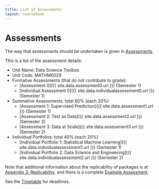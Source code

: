```yaml
---
title: List of Assessments
layout: coursebook
---
```


# Assessments

The way that assessments should be undertaken is given in [Assessments](../assessments.md).

This is a list of the assessment details:

* Unit Name: Data Science Toolbox
* Unit Code: MATHM0029
* Formative Assessments (that do not contribute to grade):
  - [Assessment 0]({{ site.data.assessment0.url }}) (Semester 1)
  - [Individual Assessment 0]({{ site.data.individualassessment0.url }}) (Semester 1)
* Summative Assessments: total 60% (each 20%)
  - [Assessment 1: Supervised Prediction]({{ site.data.assessment1.url }}) (Semester 1)
  - [Assessment 2: Text as Data]({{ site.data.assessment2.url }}) (Semester 2)
  - [Assessment 3: Data at Scale]({{ site.data.assessment3.url }}) (Semester 2)
* Individual Portfolios: total 40% (each 20%)
  - [Individual Portfolio 1: Statistical Machine Learning]({{ site.data.individualassessment1.url }}) (Semester 1)
  - [Individual Portfolio 2: Data Science and Engineering]({{ site.data.individualassessment2.url }}) (Semester 2)

Note that additional information about the replicability of packages is at [Appendix 3: Replicability](appendix3-replicability.md), and there is a complete [Example Assessment](https://github.com/dsbristol/dst_example_project).

See the [Timetable](../timetable.md) for deadlines.

